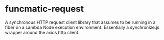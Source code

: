 # funcmatic-request
A synchronous HTTP request client library that assumes to be running in a fiber on a Lambda Node execution environment. Essentially a synchronize.js wrapper around the axios http client.
